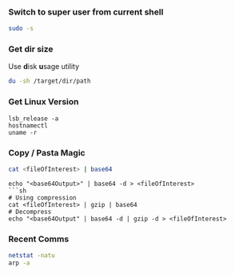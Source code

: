 ### Switch to super user from current shell
```sh
sudo -s
```

### Get dir size
Use **d**isk **u**sage utility
```sh
du -sh /target/dir/path
```

### Get Linux Version
```
lsb_release -a
hostnamectl
uname -r
```

### Copy / Pasta Magic
```sh
cat <fileOfInterest> | base64
```
```
echo "<base64Output>" | base64 -d > <fileOfInterest>
```sh
# Using compression  
cat <fileOfInterest> | gzip | base64
# Decompress
echo "<base64Output" | base64 -d | gzip -d > <fileOfInterest> 
```
### Recent Comms
```sh
netstat -natu
arp -a
```